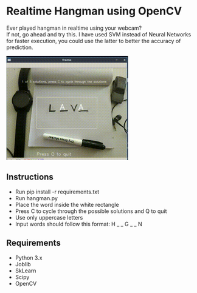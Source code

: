 
# Realtime Hangman using OpenCV
Ever played hangman in realtime using your webcam?<br>
If not, go ahead and try this. I have used SVM instead of Neural Networks for faster execution, you could use the latter to better the accuracy of prediction.

![](showtime.gif)

## Instructions

- Run pip install -r requirements.txt
- Run hangman.py
- Place the word inside the white rectangle
- Press C to cycle through the possible solutions and Q to quit
- Use only uppercase letters
- Input words should follow this format: H _ _ G _ _ N 

## Requirements
- Python 3.x
- Joblib
- SkLearn
- Scipy
- OpenCV



